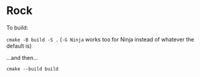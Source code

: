 Rock
====

To build:

`cmake -B build -S .`
(`-G Ninja` works too for Ninja instead of whatever the default is)

...and then...

`cmake --build build`
